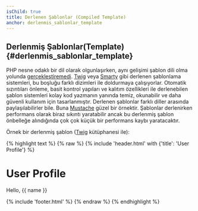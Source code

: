 ```yaml
---
isChild: true
title: Derlenen Şablonlar (Compiled Template)
anchor: derlenmis_sablonlar_template
---
```


## Derlenmiş Şablonlar(Template) {#derlenmis_sablonlar_template}

PHP nesne odaklı bir dil olarak olgunlaşırken, aynı gelişimi şablon dili olma yolunda [gerçekleştiremedi](http://fabien.potencier.org/article/34/templating-engines-in-php).
[Twig](http://twig.sensiolabs.org/) veya [Smarty](http://www.smarty.net/) gibi derlenen şablonlama sistemleri, 
bu boşluğu farklı dizimleri ile doldurmaya çalışıyorlar. Otomatik sızıntıları önleme, basit kontrol yapıları
ve kalıtım özellikleri ile derlenebilen şablon sistemleri kolay kod yazmanın yanında temiz, okunabilir ve daha güvenli 
kullanım için tasarlanmıştır. Derlenen şablonlar farklı diller arasında paylaşılabilirler bile. 
Buna [Mustache](http://mustache.github.io/) güzel bir örnektir. Şablonlar derlenirken performans
olarak biraz sıkıntı yaratabilir ancak bu derlenmiş şablon önbelleğe alındığında çok çok küçük 
bir performans kaybı yaratacaktır. 

Örnek bir derlenmiş şablon ([Twig](http://twig.sensiolabs.org/) kütüphanesi ile): 

{% highlight text %}
{% raw %}
{% include 'header.html' with {'title': 'User Profile'} %}

<h1>User Profile</h1>
<p>Hello, {{ name }}</p>

{% include 'footer.html' %}
{% endraw %}
{% endhighlight %}
